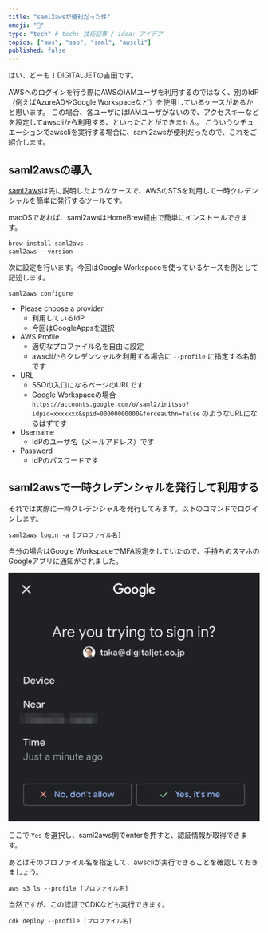 ```yaml
---
title: "saml2awsが便利だった件"
emoji: "🔐"
type: "tech" # tech: 技術記事 / idea: アイデア
topics: ["aws", "sso", "saml", "awscli"]
published: false
---
```


はい、どーも！DIGITALJETの吉田です。

AWSへのログインを行う際にAWSのIAMユーザを利用するのではなく、別のIdP（例えばAzureADやGoogle Workspaceなど）を使用しているケースがあるかと思います。
この場合、各ユーザにはIAMユーザがないので、アクセスキーなどを設定してawscliから利用する、といったことができません。
こういうシチュエーションでawscliを実行する場合に、saml2awsが便利だったので、これをご紹介します。

## saml2awsの導入

[saml2aws](https://github.com/Versent/saml2aws)は先に説明したようなケースで、AWSのSTSを利用して一時クレデンシャルを簡単に発行するツールです。

macOSであれば、saml2awsはHomeBrew経由で簡単にインストールできます。

```
brew install saml2aws
saml2aws --version
```

次に設定を行います。今回はGoogle Workspaceを使っているケースを例として記述します。

```
saml2aws configure
```

- Please choose a provider
  - 利用しているIdP
  - 今回はGoogleAppsを選択
- AWS Profile
  - 適切なプロファイル名を自由に設定
  - awscliからクレデンシャルを利用する場合に `--profile` に指定する名前です
- URL
  - SSOの入口になるページのURLです
  - Google Workspaceの場合 `https://accounts.google.com/o/saml2/initsso?idpid=xxxxxxx&spid=00000000000&forceauthn=false` のようなURLになるはずです
- Username
  - IdPのユーザ名（メールアドレス）です
- Password
  - IdPのパスワードです

## saml2awsで一時クレデンシャルを発行して利用する

それでは実際に一時クレデンシャルを発行してみます。以下のコマンドでログインします。

```
saml2aws login -a [プロファイル名]
```

自分の場合はGoogle WorkspaceでMFA設定をしていたので、手持ちのスマホのGoogleアプリに通知がされました。

![mfa](/images/e57a18ba26ad70/mfa.jpg)

ここで `Yes` を選択し、saml2aws側でenterを押すと、認証情報が取得できます。

あとはそのプロファイル名を指定して、awscliが実行できることを確認しておきましょう。

```
aws s3 ls --profile [プロファイル名]
```

当然ですが、この認証でCDKなども実行できます。

```
cdk deploy --profile [プロファイル名]
```